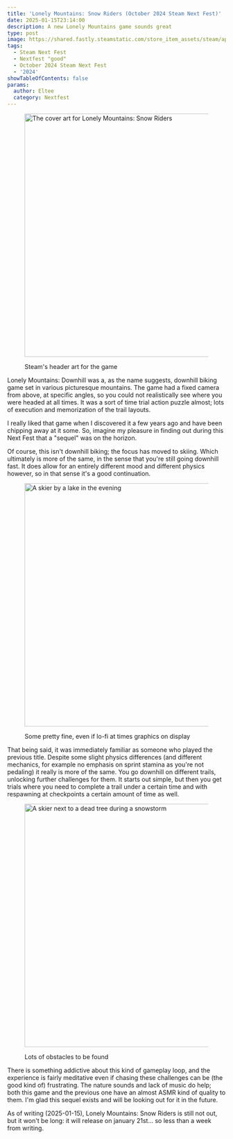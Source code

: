 ```yaml
---
title: 'Lonely Mountains: Snow Riders (October 2024 Steam Next Fest)'
date: 2025-01-15T23:14:00
description: A new Lonely Mountains game sounds great
type: post
image: https://shared.fastly.steamstatic.com/store_item_assets/steam/apps/2545360/header.jpg?t=1736868781
tags:
  - Steam Next Fest
  - Nextfest "good"
  - October 2024 Steam Next Fest
  - '2024'
showTableOfContents: false
params:
  author: Eltee
  category: Nextfest
---
```

<figure><img src="https://shared.fastly.steamstatic.com/store_item_assets/steam/apps/2545360/header.jpg?t=1736868781" alt="The cover art for Lonely Mountains: Snow Riders" width="560px"><figcaption><p>Steam's header art for the game</p></figcaption></figure>

Lonely Mountains: Downhill was a, as the name suggests, downhill biking game set in various picturesque mountains. The game had a fixed camera from above, at specific angles, so you could not realistically see where you were headed at all times. It was a sort of time trial action puzzle almost; lots of execution and memorization of the trail layouts.

I really liked that game when I discovered it a few years ago and have been chipping away at it some. So, imagine my pleasure in finding out during this Next Fest that a "sequel" was on the horizon.

Of course, this isn't downhill biking; the focus has moved to skiing. Which ultimately is more of the same, in the sense that you're still going downhill fast. It does allow for an entirely different mood and different physics however, so in that sense it's a good continuation.

<figure><img src="https://shared.fastly.steamstatic.com/store_item_assets/steam/apps/2545360/ss_65f68130540e1cb986660df541edf40da2d30d65.1920x1080.jpg?t=1736868781" alt="A skier by a lake in the evening" width="560px"><figcaption><p>Some pretty fine, even if lo-fi at times graphics on display</p></figcaption></figure>

That being said, it was immediately familiar as someone who played the previous title. Despite some slight physics differences (and different mechanics, for example no emphasis on sprint stamina as you're not pedaling) it really is more of the same. You go downhill on different trails, unlocking further challenges for them. It starts out simple, but then you get trials where you need to complete a trail under a certain time and with respawning at checkpoints a certain amount of time as well.

<figure><img src="https://shared.fastly.steamstatic.com/store_item_assets/steam/apps/2545360/ss_aac6c91d63ddd61193dfab5513af6f470b7fcc7c.1920x1080.jpg?t=1736868781" alt="A skier next to a dead tree during a snowstorm" width="560px"><figcaption><p>Lots of obstacles to be found</p></figcaption></figure>

There is something addictive about this kind of gameplay loop, and the experience is fairly meditative even if chasing these challenges can be (the good kind of) frustrating. The nature sounds and lack of music do help; both this game and the previous one have an almost ASMR kind of quality to them. I'm glad this sequel exists and will be looking out for it in the future.

As of writing (2025-01-15), Lonely Mountains: Snow Riders is still not out, but it won't be long: it will release on january 21st... so less than a week from writing.

